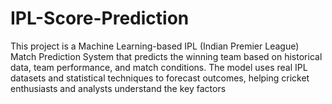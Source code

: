 # IPL-Score-Prediction
This project is a Machine Learning-based IPL (Indian Premier League) Match Prediction System that predicts the winning team based on historical data, team performance, and match conditions. The model uses real IPL datasets and statistical techniques to forecast outcomes, helping cricket enthusiasts and analysts understand the key factors 
